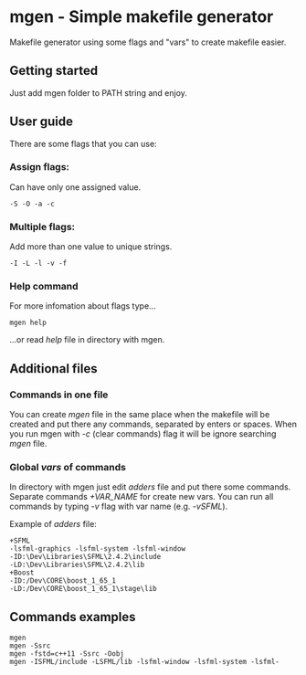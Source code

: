 # mgen - Simple makefile generator

Makefile generator using some flags and "vars" to create makefile easier.

## Getting started

Just add mgen folder to PATH string and enjoy.

## User guide

There are some flags that you can use:

### Assign flags:

Can have only one assigned value.

```
-S -O -a -c
```

### Multiple flags:

Add more than one value to unique strings.

```
-I -L -l -v -f
```

### Help command

For more infomation about flags type...

```
mgen help
```

...or read _help_ file in directory with mgen.

## Additional files

### Commands in one file

You can create _mgen_ file in the same place when the makefile will be created and put there any commands, separated by enters or spaces. When you run mgen with *-c* (clear commands) flag it will be ignore searching _mgen_ file.

### Global _vars_ of commands

In directory with mgen just edit _adders_ file and put there some commands.
Separate commands *+VAR_NAME* for create new vars.
You can run all commands by typing *-v* flag with var name (e.g. *-vSFML*).

Example of _adders_ file:

```
+SFML
-lsfml-graphics -lsfml-system -lsfml-window
-ID:\Dev\Libraries\SFML\2.4.2\include
-LD:\Dev\Libraries\SFML\2.4.2\lib
+Boost
-ID:/Dev\CORE\boost_1_65_1
-LD:/Dev\CORE\boost_1_65_1\stage\lib
```

## Commands examples

```
mgen
mgen -Ssrc
mgen -fstd=c++11 -Ssrc -Oobj
mgen -ISFML/include -LSFML/lib -lsfml-window -lsfml-system -lsfml-
```
